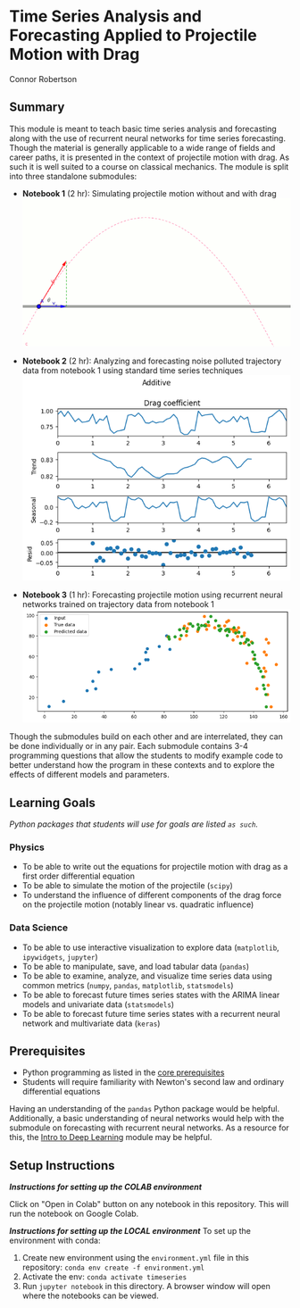 # Time Series Analysis and Forecasting Applied to Projectile Motion with Drag
Connor Robertson

## Summary
This module is meant to teach basic time series analysis and forecasting along with the use of recurrent neural networks for time series forecasting. 
Though the material is generally applicable to a wide range of fields and career paths, it is presented in the context of projectile motion with drag. 
As such it is well suited to a course on classical mechanics. The module is split into three standalone submodules:

- **Notebook 1** (2 hr): Simulating projectile motion without and with drag 
![Notebook 1](images/projectile_motion.gif)

- **Notebook 2** (2 hr): Analyzing and forecasting noise polluted trajectory data from notebook 1 using standard time series techniques
![Notebook 2](images/timeseries_metrics.png)

- **Notebook 3** (1 hr): Forecasting projectile motion using recurrent neural networks trained on trajectory data from notebook 1
![Notebook 3](images/timeseries_forecast.png)
    
Though the submodules build on each other and are interrelated, they can be done individually or in any pair.
Each submodule contains 3-4 programming questions that allow the students to modify example code to better understand how the program in these contexts and to explore the effects of different models and parameters.


 
<!-- ![Time evolution for a 1D Quantum Harmonic Oscillator](res/plots/waveform/psi_1_3/animation.gif) -->
## Learning Goals
*Python packages that students will use for goals are listed `as such`.*

### Physics
- To be able to write out the equations for projectile motion with drag as a first order differential equation
- To be able to simulate the motion of the projectile (`scipy`)
- To understand the influence of different components of the drag force on the projectile motion (notably linear vs. quadratic influence)

### Data Science

- To be able to use interactive visualization to explore data (`matplotlib`, `ipywidgets`, `jupyter`)
- To be able to manipulate, save, and load tabular data (`pandas`)
- To be able to examine, analyze, and visualize time series data using common metrics (`numpy`, `pandas`, `matplotlib`, `statsmodels`)
- To be able to forecast future times series states with the ARIMA linear models and univariate data (`statsmodels`)
- To be able to forecast future time series states with a recurrent neural network and multivariate data (`keras`)

## Prerequisites
- Python programming as listed in the [core prerequisites](https://github.com/GDS-Education-Community-of-Practice/DSECOP/wiki/Core-prerequisites)
- Students will require familiarity with Newton's second law and ordinary differential equations

Having an understanding of the `pandas` Python package would be helpful.
Additionally, a basic understanding of neural networks would help with the submodule on forecasting with recurrent neural networks.
As a resource for this, the [Intro to Deep Learning](https://github.com/GDS-Education-Community-of-Practice/DSECOP/tree/main/Intro_to_Deep_Learning) module may be helpful.

## Setup Instructions
	
***Instructions for setting up the COLAB environment***

Click on "Open in Colab" button on any notebook in this repository.
This will run the notebook on Google Colab.

***Instructions for setting up the LOCAL environment***
To set up the environment with conda:

1. Create new environment using the `environment.yml` file in this repository:
`conda env create -f environment.yml`
2. Activate the env:
`conda activate timeseries`
3. Run `jupyter notebook` in this directory. A browser window will open where the notebooks can be viewed.
